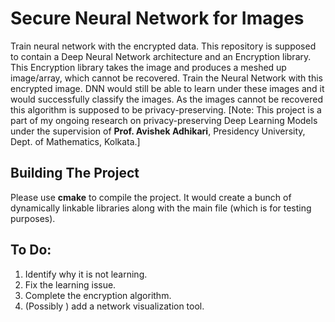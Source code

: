 # Secure Neural Network for Images

Train neural network with the encrypted data. This repository is supposed to contain a Deep Neural Network architecture and an Encryption library. This Encryption library takes the image and produces a meshed up image/array, which cannot be recovered. Train the Neural Network with this encrypted image. DNN would still be able to learn under these images and it would successfully classify the images. As the images cannot be recovered this algorithm is supposed to be privacy-preserving. [Note: This project is a part of my ongoing research on privacy-preserving Deep Learning Models under the supervision of **Prof. Avishek Adhikari**, Presidency University, Dept. of Mathematics, Kolkata.]

## Building The Project
Please use **cmake** to compile the project. It would create a bunch of dynamically linkable libraries along with the main file (which is for testing purposes). 

## To Do:
1. Identify why it is not learning.
2. Fix the learning issue.
3. Complete the encryption algorithm.
4. (Possibly ) add a network visualization tool.